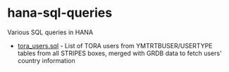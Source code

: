 # hana-sql-queries
Various SQL queries in HANA

- [tora_users.sql](https://github.com/viniciusXOM/hana-sql-queries/blob/main/tora_users.sql) - List of TORA users from YMTRTBUSER/USERTYPE tables from all STRIPES boxes, merged with GRDB data to fetch users' country information
